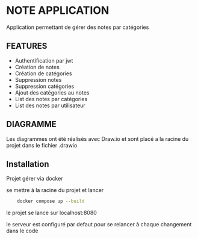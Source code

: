 # NOTE APPLICATION

Application permettant de gérer des notes par catégories

## FEATURES 

- Authentification par jwt
- Création de notes
- Création de catégories
- Suppression notes
- Suppression catégories
- Ajout des catégories au notes
- List des notes par catégories
- List des notes par utilisateur

## DIAGRAMME 

Les diagrammes ont été réalisés avec Draw.io et 
sont placé a la racine du projet dans le 
fichier .drawio

## Installation 

Projet gérer via docker

se mettre à la racine du projet et lancer
```bash
    docker compose up --build
```

le projet se lance sur localhost:8080

le serveur est configuré par defaut pour se relancer à chaque changement dans le code